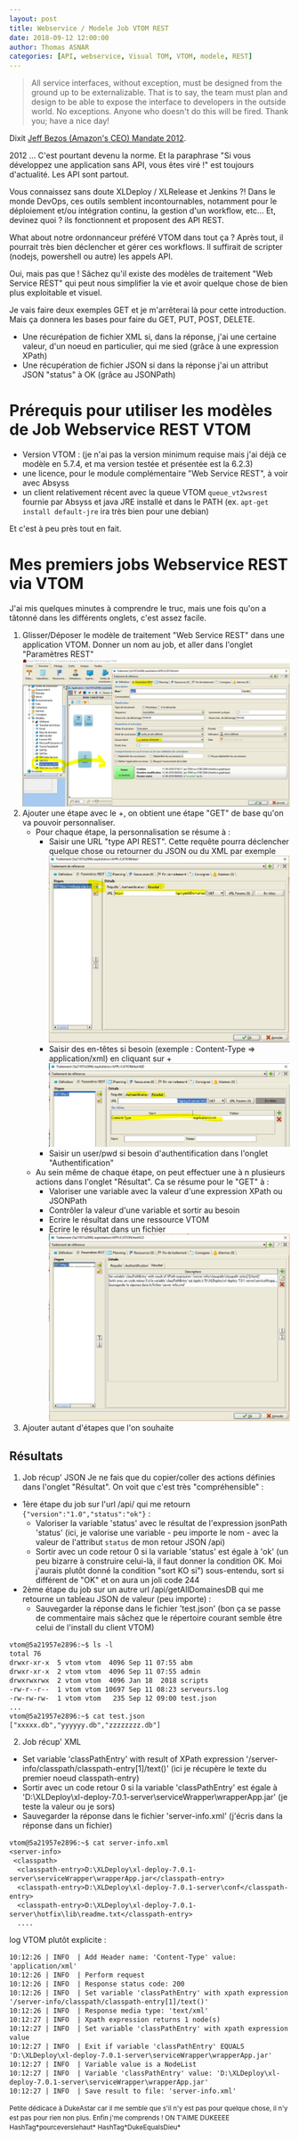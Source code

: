 ```yaml
---
layout: post
title: Webservice / Modele Job VTOM REST
date: 2018-09-12 12:00:00
author: Thomas ASNAR
categories: [API, webservice, Visual TOM, VTOM, modele, REST]
---
```

> All service interfaces, without exception, must be designed from the ground up to be externalizable. That is to say, the team must plan and design to be able to expose the interface to developers in the outside world. No exceptions.
> Anyone who doesn't do this will be fired.
> Thank you; have a nice day!

Dixit [Jeff Bezos (Amazon's CEO) Mandate 2012](/wp-content/uploads/modularization.pdf). 

2012 ... C'est pourtant devenu la norme. Et la paraphrase "Si vous développez une application sans API, vous êtes viré !" est toujours d'actualité. Les API sont partout. 

Vous connaissez sans doute XLDeploy / XLRelease et Jenkins ?! Dans le monde DevOps, ces outils semblent incontournables, notamment pour le déploiement et/ou intégration continu, la gestion d'un workflow, etc...
Et, devinez quoi ? ils fonctionnent et proposent des API REST. 

What about notre ordonnanceur préféré VTOM dans tout ça ? Après tout, il pourrait très bien déclencher et gérer ces workflows. Il suffirait de scripter (nodejs, powershell ou autre) les appels API.

Oui, mais pas que ! Sâchez qu'il existe des modèles de traitement "Web Service REST" qui peut nous simplifier la vie et avoir quelque chose de bien plus exploitable et visuel.

Je vais faire deux exemples GET et je m'arrêterai là pour cette introduction. Mais ça donnera les bases pour faire du GET, PUT, POST, DELETE.
 * Une récurépation de fichier XML si, dans la réponse, j'ai une certaine valeur, d'un noeud en particulier, qui me sied (grâce à une expression XPath)
 * Une récupération de fichier JSON si dans la réponse j'ai un attribut JSON "status" à OK (grâce au JSONPath)
<!--more-->
# Prérequis pour utiliser les modèles de Job Webservice REST VTOM

 * Version VTOM : (je n'ai pas la version minimum requise mais j'ai déjà ce modèle en 5.7.4, et ma version testée et présentée est la 6.2.3)
 * une licence, pour le module complémentaire "Web Service REST", à voir avec Absyss
 * un client relativement récent avec la queue VTOM `queue_vt2wsrest` fournie par Absyss et java JRE installé et dans le PATH (ex. `apt-get install default-jre` ira très bien pour une debian)

Et c'est à peu près tout en fait.

# Mes premiers jobs Webservice REST via VTOM

J'ai mis quelques minutes à comprendre le truc, mais une fois qu'on a tâtonné dans les différents onglets, c'est assez facile.

 1. Glisser/Déposer le modèle de traitement "Web Service REST" dans une application VTOM. Donner un nom au job, et aller dans l'onglet "Paramètres REST"
 ![Job VTOM Webservice REST 01](/wp-content/uploads/job_vtom_modele_webrest_01.jpg "Job VTOM Webservice REST 01")
 2. Ajouter une étape avec le +, on obtient une étape "GET" de base qu'on va pouvoir personnaliser.
     * Pour chaque étape, la personnalisation se résume à : 
        * Saisir une URL "type API REST". Cette requête pourra déclencher quelque chose ou retourner du JSON ou du XML par exemple
![Job VTOM Webservice REST 02](/wp-content/uploads/job_vtom_modele_webrest_02.jpg "Job VTOM Webservice REST 02")        
        * Saisir des en-têtes si besoin (exemple : Content-Type => application/xml) en cliquant sur +
![Job VTOM Webservice REST 04](/wp-content/uploads/job_vtom_modele_webrest_04.jpg "Job VTOM Webservice REST 04")
        * Saisir un user/pwd si besoin d'authentification dans l'onglet "Authentification"
     * Au sein même de chaque étape, on peut effectuer une à n plusieurs actions dans l'onglet "Résultat". Ca se résume pour le "GET" à :
        * Valoriser une variable avec la valeur d'une expression XPath ou JSONPath
        * Contrôler la valeur d'une variable et sortir au besoin
        * Ecrire le résultat dans une ressource VTOM
        * Ecrire le résultat dans un fichier
![Job VTOM Webservice REST 03](/wp-content/uploads/job_vtom_modele_webrest_03.jpg "Job VTOM Webservice REST 03")
 3. Ajouter autant d'étapes que l'on souhaite

## Résultats 
 
 1. Job récup' JSON
 Je ne fais que du copier/coller des actions définies dans l'onglet "Résultat". On voit que c'est très "compréhensible" :
 
  * 1ère étape du job sur l'url /api/ qui me retourn `{"version":"1.0","status":"ok"}` :
    * Valoriser la variable 'status' avec le résultat de l'expression jsonPath 'status'
      (ici, je valorise une variable - peu importe le nom - avec la valeur de l'attribut `status` de mon retour JSON /api)
    * Sortir avec un code retour 0 si la variable 'status' est égale à 'ok'
      (un peu bizarre à construire celui-là, il faut donner la condition OK. Moi j'aurais plutôt donné la condition "sort KO si") sous-entendu, sort si différent de "OK" et on aura un joli code 244
  * 2ème étape du job sur un autre url /api/getAllDomainesDB qui me retourne un tableau JSON de valeur (peu importe) : 
    * Sauvegarder la réponse dans le fichier 'test.json' (bon ça se passe de commentaire mais sâchez que le répertoire courant semble être celui de l'install du client VTOM)
```
vtom@5a21957e2896:~$ ls -l
total 76
drwxr-xr-x  5 vtom vtom  4096 Sep 11 07:55 abm
drwxr-xr-x  2 vtom vtom  4096 Sep 11 07:55 admin
drwxrwxrwx  2 vtom vtom  4096 Jan 18  2018 scripts
-rw-r--r--  1 vtom vtom 10697 Sep 11 08:23 serveurs.log
-rw-rw-rw-  1 vtom vtom   235 Sep 12 09:00 test.json
...
vtom@5a21957e2896:~$ cat test.json
["xxxxx.db","yyyyyy.db","zzzzzzzz.db"]
```

 2. Job récup' XML
   * Set variable 'classPathEntry' with result of XPath expression '/server-info/classpath/classpath-entry[1]/text()' (ici je récupère le texte du premier noeud classpath-entry)
   * Sortir avec un code retour 0 si la variable 'classPathEntry' est égale à 'D:\XLDeploy\xl-deploy-7.0.1-server\serviceWrapper\wrapperApp.jar' (je teste la valeur ou je sors)
   * Sauvegarder la réponse dans le fichier 'server-info.xml' (j'écris dans la réponse dans un fichier)
 
```
vtom@5a21957e2896:~$ cat server-info.xml
<server-info>
 <classpath>
  <classpath-entry>D:\XLDeploy\xl-deploy-7.0.1-server\serviceWrapper\wrapperApp.jar</classpath-entry>
  <classpath-entry>D:\XLDeploy\xl-deploy-7.0.1-server\conf</classpath-entry>
  <classpath-entry>D:\XLDeploy\xl-deploy-7.0.1-server\hotfix\lib\readme.txt</classpath-entry>
  ....
```

log VTOM plutôt explicite : 
 ```
10:12:26 | INFO  | Add Header name: 'Content-Type' value: 'application/xml'
10:12:26 | INFO  | Perform request
10:12:26 | INFO  | Response status code: 200
10:12:26 | INFO  | Set variable 'classPathEntry' with xpath expression '/server-info/classpath/classpath-entry[1]/text()'
10:12:26 | INFO  | Response media type: 'text/xml'
10:12:27 | INFO  | Xpath expression returns 1 node(s)
10:12:27 | INFO  | Set variable 'classPathEntry' with xpath expression value
10:12:27 | INFO  | Exit if variable 'classPathEntry' EQUALS 'D:\XLDeploy\xl-deploy-7.0.1-server\serviceWrapper\wrapperApp.jar'
10:12:27 | INFO  | Variable value is a NodeList
10:12:27 | INFO  | Variable 'classPathEntry' value: 'D:\XLDeploy\xl-deploy-7.0.1-server\serviceWrapper\wrapperApp.jar'
10:12:27 | INFO  | Save result to file: 'server-info.xml'
```

<small>
Petite dédicace à DukeAstar car il me semble que s'il n'y est pas pour quelque chose, il n'y est pas pour rien non plus. Enfin j'me comprends ! ON T'AIME DUKEEEE HashTag*pourceverslehaut* HashTag*DukeEqualsDieu*</small>
